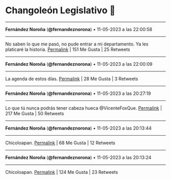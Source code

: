 # Changoleón Legislativo 🙈
*****
**Fernández Noroña** (**@fernandeznorona**) • 11-05-2023 a las 22:00:58
*****
No saben lo que me pasó, no pude entrar a mi departamento. Ya les platicaré la historia.
[Permalink](https://twitter.com/fernandeznorona/status/1656902265830281216) | 151 Me Gusta | 25 Retweets
*****
**Fernández Noroña** (**@fernandeznorona**) • 11-05-2023 a las 22:00:09
*****
La agenda de estos días.
[Permalink](https://twitter.com/fernandeznorona/status/1656902061156618240) | 28 Me Gusta | 3 Retweets
*****
**Fernández Noroña** (**@fernandeznorona**) • 11-05-2023 a las 20:27:19
*****
Lo que tú nunca podrás tener cabeza hueca @VicenteFoxQue.
[Permalink](https://twitter.com/fernandeznorona/status/1656878696119300096) | 217 Me Gusta | 50 Retweets
*****
**Fernández Noroña** (**@fernandeznorona**) • 11-05-2023 a las 20:13:44
*****
Chicoloapan.
[Permalink](https://twitter.com/fernandeznorona/status/1656875281318305792) | 68 Me Gusta | 12 Retweets
*****
**Fernández Noroña** (**@fernandeznorona**) • 11-05-2023 a las 20:13:24
*****
Chicoloapan.
[Permalink](https://twitter.com/fernandeznorona/status/1656875193544105985) | 124 Me Gusta | 23 Retweets
